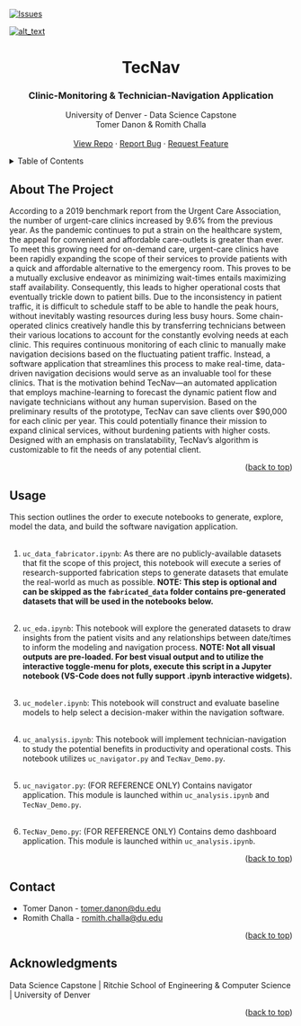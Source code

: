 [![Issues][issues-shield]][issues-url]

[![alt_text](https://user-images.githubusercontent.com/79323360/170838284-edba9418-8f2b-4ca1-a880-db3651fbe247.png)](https://user-images.githubusercontent.com/79323360/170838284-edba9418-8f2b-4ca1-a880-db3651fbe247.png)
<br />
<!---
<div align="center">
  <a href="https://github.com/rc-9/TecNav">
    <img src=".png" alt="Logo" width="80" height="45">
  </a>
-->



<h1 align="center">TecNav</h1>
<h3 align="center">Clinic-Monitoring & Technician-Navigation Application</h3>
  <p align="center">
    University of Denver - Data Science Capstone
    <br />
    Tomer Danon & Romith Challa
    <br />
    <br />
    <a href="https://github.com/rc-9/TecNav">View Repo</a>
    ·
    <a href="https://github.com/rc-9/TecNav/issues">Report Bug</a>
    ·
    <a href="https://github.com/rc-9/TecNav/issues">Request Feature</a>
  </p>
</div>



<!-- TABLE OF CONTENTS -->
<details>
  <summary>Table of Contents</summary>
  <ol>
    <li>
      <a href="#about-the-project">About The Project</a>
    <li><a href="#usage">Usage</a></li>
    <li><a href="#contact">Contact</a></li>
    <li><a href="#acknowledgments">Acknowledgments</a></li>
  </ol>
</details>



## About The Project

According to a 2019 benchmark report from the Urgent Care Association, the number of urgent-care clinics increased by 9.6% from the previous year. 
As the pandemic continues to put a strain on the healthcare system, the appeal for convenient and affordable care-outlets is greater than ever. 
To meet this growing need for on-demand care, urgent-care clinics have been rapidly expanding the scope of their services to provide patients with a quick and affordable alternative to the emergency room. 
This proves to be a mutually exclusive endeavor as minimizing wait-times entails maximizing staff availability. 
Consequently, this leads to higher operational costs that eventually trickle down to patient bills. 
Due to the inconsistency in patient traffic, it is difficult to schedule staff to be able to handle the peak hours, without inevitably wasting resources during less busy hours. 
Some chain-operated clinics creatively handle this by transferring technicians between their various locations to account for the constantly evolving needs at each clinic. 
This requires continuous monitoring of each clinic to manually make navigation decisions based on the fluctuating patient traffic. 
Instead, a software application that streamlines this process to make real-time, data-driven navigation decisions would serve as an invaluable tool for these clinics. 
That is the motivation behind TecNav—an automated application that employs machine-learning to forecast the dynamic patient flow and navigate technicians without any human supervision. 
Based on the preliminary results of the prototype, TecNav can save clients over $90,000 for each clinic per year. 
This could potentially finance their mission to expand clinical services, without burdening patients with higher costs. 
Designed with an emphasis on translatability, TecNav’s algorithm is customizable to fit the needs of any potential client.

<p align="right">(<a href="#top">back to top</a>)</p>



## Usage

This section outlines the order to execute notebooks to generate, explore, model the data, and build the software navigation application.
<br/> <br/>

1. ```uc_data_fabricator.ipynb```: As there are no publicly-available datasets that fit the scope of this project, this notebook will execute a series of research-supported fabrication steps to generate datasets that emulate the real-world as much as possible. 
**NOTE: This step is optional and can be skipped as the ```fabricated_data``` folder contains pre-generated datasets that will be used in the notebooks below.**
<br/> <br/>

2. ```uc_eda.ipynb```: This notebook will explore the generated datasets to draw insights from the patient visits and any relationships between date/times to inform the modeling and navigation process. 
**NOTE: Not all visual outputs are pre-loaded. For best visual output and to utilize the interactive toggle-menu for plots, execute this script in a Jupyter notebook (VS-Code does not fully support .ipynb interactive widgets).**
<br/> <br/>

3. ```uc_modeler.ipynb```: This notebook will construct and evaluate baseline models to help select a decision-maker within the navigation software.
<br/> <br/>

4. ```uc_analysis.ipynb```: This notebook will implement technician-navigation to study the potential benefits in productivity and operational costs. 
This notebook utilizes ```uc_navigator.py``` and ```TecNav_Demo.py```.
<br/> <br/>

5. ```uc_navigator.py```: (FOR REFERENCE ONLY) Contains navigator application. This module is launched within ```uc_analysis.ipynb``` and ```TecNav_Demo.py```.
<br/> <br/>

6. ```TecNav_Demo.py```: (FOR REFERENCE ONLY) Contains demo dashboard application. This module is launched within ```uc_analysis.ipynb```.

<p align="right">(<a href="#top">back to top</a>)</p>



<!-- CONTACT -->
## Contact

* Tomer Danon - [tomer.danon@du.edu](tomer.danon@du.edu)
* Romith Challa - [romith.challa@du.edu](romith.challa@du.edu)

<p align="right">(<a href="#top">back to top</a>)</p>


## Acknowledgments

Data Science Capstone | Ritchie School of Engineering & Computer Science | University of Denver

<p align="right">(<a href="#top">back to top</a>)</p>



<!-- MARKDOWN LINKS & IMAGES -->
[issues-shield]: https://img.shields.io/github/issues/rc-9/TecNav.svg?style=for-the-badge
[issues-url]: https://github.com/rc-9/TecNav/issues

